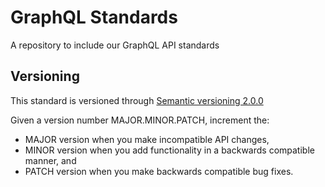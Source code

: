 # GraphQL Standards
A repository to include our GraphQL API standards


## Versioning
This standard is versioned through [Semantic versioning 2.0.0](https://semver.org/spec/v2.0.0.html)

Given a version number MAJOR.MINOR.PATCH, increment the:

- MAJOR version when you make incompatible API changes,
- MINOR version when you add functionality in a backwards compatible manner, and
- PATCH version when you make backwards compatible bug fixes.
